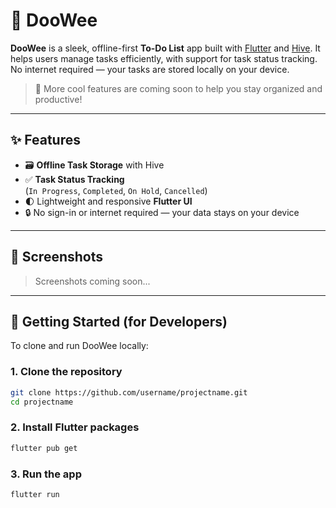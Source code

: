 # 📝 DooWee

**DooWee** is a sleek, offline-first **To-Do List** app built with [Flutter](https://flutter.dev/) and [Hive](https://docs.hivedb.dev/). It helps users manage tasks efficiently, with support for task status tracking. No internet required — your tasks are stored locally on your device.

> 🚀 More cool features are coming soon to help you stay organized and productive!

---

## ✨ Features

- 🗃️ **Offline Task Storage** with Hive
- ✅ **Task Status Tracking**  
  (`In Progress`, `Completed`, `On Hold`, `Cancelled`)
- 🌓 Lightweight and responsive **Flutter UI**
- 🔒 No sign-in or internet required — your data stays on your device

---

## 📱 Screenshots

<!-- Add screenshots in /assets/screenshots/ and link below -->
<!-- Example:
![Home Screen](assets/screenshots/home.png)
![Task List](assets/screenshots/task_list.png)
-->

> Screenshots coming soon...

---

## 🔧 Getting Started (for Developers)

To clone and run DooWee locally:

### 1. Clone the repository

```bash
git clone https://github.com/username/projectname.git
cd projectname
```
### 2. Install Flutter packages
```bash
flutter pub get
```

### 3. Run the app
```bash
flutter run
